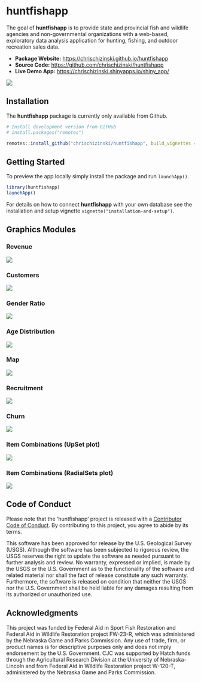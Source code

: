
<!-- README.md is generated from README.Rmd. Please edit that file -->

# huntfishapp

<!-- badges: start -->

<!-- badges: end -->

The goal of **huntfishapp** is to provide state and provincial fish and
wildlife agencies and non-governmental organizations with a web-based,
exploratory data analysis application for hunting, fishing, and outdoor
recreation sales data.

  - **Package Website:** <https://chrischizinski.github.io/huntfishapp>
  - **Source Code:** <https://github.com/chrischizinski/huntfishapp>
  - **Live Demo App:** <https://chrischizinski.shinyapps.io/shiny_app/>

<img src="man/figures/app_screenshot.png" align="center" />

## Installation

The **huntfishapp** package is currently only available from Github.

``` r
# Install development version from GitHub
# install.packages("remotes")

remotes::install_github("chrischizinski/huntfishapp", build_vignettes = TRUE)
```

## Getting Started

To preview the app locally simply install the package and run
`launchApp()`.

``` r
library(huntfishapp)
launchApp()
```

For details on how to connect **huntfishapp** with your own database see
the installation and setup vignette
`vignette("installation-and-setup")`.

## Graphics Modules

### Revenue

<img src="man/figures/revenue.png" align="center" />

### Customers

<img src="man/figures/customers.png" align="center" />

### Gender Ratio

<img src="man/figures/gender.png" align="center" />

### Age Distribution

<img src="man/figures/age.png" align="center" />

### Map

<img src="man/figures/map.png" align="center" />

### Recruitment

<img src="man/figures/recruitment.png" align="center" />

### Churn

<img src="man/figures/churn.png" align="center" />

### Item Combinations (UpSet plot)

<img src="man/figures/upset.png" align="center" />

### Item Combinations (RadialSets plot)

<img src="man/figures/radialsets.png" align="center" />

## Code of Conduct

Please note that the ‘huntfishapp’ project is released with a
[Contributor Code of Conduct](.github/CODE_OF_CONDUCT.md). By
contributing to this project, you agree to abide by its terms.

This software has been approved for release by the U.S. Geological
Survey (USGS). Although the software has been subjected to rigorous
review, the USGS reserves the right to update the software as needed
pursuant to further analysis and review. No warranty, expressed or
implied, is made by the USGS or the U.S. Government as to the
functionality of the software and related material nor shall the fact of
release constitute any such warranty. Furthermore, the software is
released on condition that neither the USGS nor the U.S. Government
shall be held liable for any damages resulting from its authorized or
unauthorized use.

## Acknowledgments

This project was funded by Federal Aid in Sport Fish Restoration and
Federal Aid in Wildlife Restoration project FW-23-R, which was
administered by the Nebraska Game and Parks Commission. Any use of
trade, firm, or product names is for descriptive purposes only and does
not imply endorsement by the U.S. Government. CJC was supported by Hatch
funds through the Agricultural Research Division at the University of
Nebraska-Lincoln and from Federal Aid in Wildlife Restoration project
W-120-T, administered by the Nebraska Game and Parks Commission.
